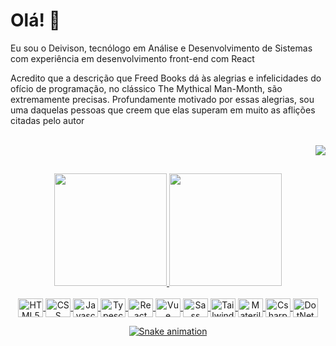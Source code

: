 # Olá! 👋

Eu sou o Deivison, tecnólogo em Análise e Desenvolvimento de Sistemas com experiência em desenvolvimento front-end com React

Acredito que a descrição que Freed Books dá às alegrias e infelicidades do ofício de programação, no clássico The Mythical Man-Month, são extremamente precisas. Profundamente motivado por essas alegrias, sou uma daquelas pessoas que creem que elas superam em muito as aflições citadas pelo autor
  
<br>

<div align="right">
  <a href="mailto:dlmacedo9@gmail.com">
    <img src="https://img.shields.io/badge/-Gmail-%23333?style=for-the-badge&logo=gmail" target="_blank">
  </a>
</div>
  
##

<div align="center">
  <a href="https://github.com/deleit">
  <img height="180em" src="https://github-readme-stats.vercel.app/api?username=deleit&show_icons=true&theme=midnight-purple&include_all_commits=true&count_private=true"/>
  <img height="180em" src="https://github-readme-stats.vercel.app/api/top-langs/?username=deleit&layout=compact&langs_count=7&theme=midnight-purple"/>
</div>
  
<div align="center">
  <br>
  <img align="center" alt="HTML5" height="30" width="40" src="https://cdn.jsdelivr.net/gh/devicons/devicon/icons/html5/html5-original.svg" />
  <img align="center" alt="CSS" height="30" width="40" src="https://cdn.jsdelivr.net/gh/devicons/devicon/icons/css3/css3-original.svg" />
  <img align="center" alt="Javascript" height="30" width="40" src="https://cdn.jsdelivr.net/gh/devicons/devicon/icons/javascript/javascript-original.svg">
  <img align="center" alt="Typescript" height="30" width="40" src="https://cdn.jsdelivr.net/gh/devicons/devicon/icons/typescript/typescript-original.svg">
  <img align="center" alt="React" height="30" width="40" src="https://cdn.jsdelivr.net/gh/devicons/devicon/icons/react/react-original.svg">
  <img align="center" alt="Vue" height="30" width="40" src="https://cdn.jsdelivr.net/gh/devicons/devicon/icons/vuejs/vuejs-original.svg" />
  <img align="center" alt="Sass" height="30" width="40" src="https://cdn.jsdelivr.net/gh/devicons/devicon/icons/sass/sass-original.svg" />
  <img align="center" alt="Tailwind" height="30" width="40" src="https://cdn.jsdelivr.net/gh/devicons/devicon/icons/tailwindcss/tailwindcss-plain.svg" />
  <img align="center" alt="MaterilaUI" height="30" width="40" src="https://cdn.jsdelivr.net/gh/devicons/devicon/icons/materialui/materialui-original.svg" />
  <img align="center" alt="Csharp" height="30" width="40" src="https://cdn.jsdelivr.net/gh/devicons/devicon/icons/csharp/csharp-original.svg" />
  <img align="center" alt="DotNetCore" height="30" width="40" src="https://cdn.jsdelivr.net/gh/devicons/devicon/icons/dotnetcore/dotnetcore-original.svg" />

  ![Snake animation](https://github.com/deleit/deleit/blob/output/github-contribution-grid-snake.svg)
</div>
